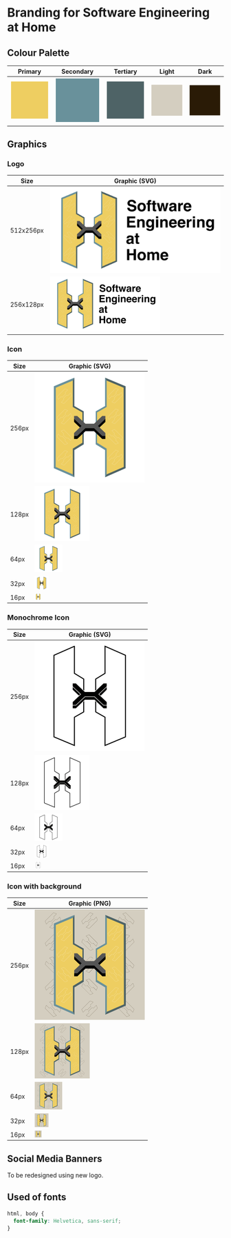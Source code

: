 # Branding for Software Engineering at Home

## Colour Palette

| Primary | Secondary | Tertiary | Light | Dark |
| - | - | - | - | - |
| ![Primary Colour Block](./palette/primary.svg) | ![Secondary Colour Block](./palette/secondary.svg) | ![Tertiary Colour Block](./palette/tertiary.svg) | ![Light Colour Block](./palette/light.svg) | ![Dark Colour Block](./palette/dark.svg) |

## Graphics

### Logo

| Size | Graphic (SVG) |
| - | - |
| 512x256px | <img src="./graphics/seath-logo.svg" width="512" alt="Software Engineering at Home Logo" /> |
| 256x128px | <img src="./graphics/seath-logo.svg" width="256" alt="Software Engineering at Home Logo" /> |

### Icon

| Size | Graphic (SVG) |
| - | - |
| 256px | <img src="./graphics/seath-icon.svg" width="256" alt="Software Engineering at Home Icon" /> |
| 128px | <img src="./graphics/seath-icon.svg" width="128" alt="Software Engineering at Home Icon" /> |
| 64px | <img src="./graphics/seath-icon.svg" width="64" alt="Software Engineering at Home Icon" /> |
| 32px | <img src="./graphics/seath-icon.svg" width="32" alt="Software Engineering at Home Icon" /> |
| 16px | <img src="./graphics/seath-icon.svg" width="16" alt="Software Engineering at Home Icon" /> |

### Monochrome Icon

| Size | Graphic (SVG) |
| - | - |
| 256px | <img src="./graphics/seath-icon-monochrome.svg" width="256" alt="Software Engineering at Home Monochrome Icon" /> |
| 128px | <img src="./graphics/seath-icon-monochrome.svg" width="128" alt="Software Engineering at Home Monochrome Icon" /> |
| 64px | <img src="./graphics/seath-icon-monochrome.svg" width="64" alt="Software Engineering at Home Monochrome Icon" /> |
| 32px | <img src="./graphics/seath-icon-monochrome.svg" width="32" alt="Software Engineering at Home Monochrome Icon" /> |
| 16px | <img src="./graphics/seath-icon-monochrome.svg" width="16" alt="Software Engineering at Home Monochrome Icon" /> |

### Icon with background

| Size | Graphic (PNG) |
| - | - |
| 256px | <img src="./graphics/seath-icon.png" width="256" alt="Software Engineering at Home Icon with background" />|
| 128px | <img src="./graphics/seath-icon.png" width="128" alt="Software Engineering at Home Icon with background" />|
| 64px | <img src="./graphics/seath-icon.png" width="64" alt="Software Engineering at Home Icon with background" />|
| 32px | <img src="./graphics/seath-icon.png" width="32" alt="Software Engineering at Home Icon with background" />|
| 16px | <img src="./graphics/seath-icon.png" width="16" alt="Software Engineering at Home Icon with background" />|

## Social Media Banners

To be redesigned using new logo.

## Used of fonts

```css
html, body {
  font-family: Helvetica, sans-serif;
}
```